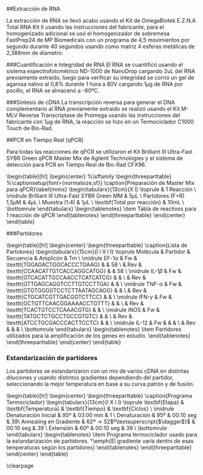 ##Extracción de RNA

La extracción de RNA se llevó acabo usando el Kit de OmegaBiotek E.Z.N.A Total RNA Kit II usando las instrucciones del fabricante, para el homogenizado adicional se usó el homogenizador de sobremesa FastPrep24 de MP Biomedicals con un programa de 4,5 movimientos por segundo durante 40 segundos usando como matriz 4 esferas metálicas de 2,388mm de diametro.


###Cuantificación e Integridad de RNA
El RNA se cuantificó usando el sistema espectrofotométrico ND-1000 de NanoDrop cargando 2uL del RNA previamente extraído, luego para verificar su integridad se corrió un gel de agarosa nativo al 0,8\%  durante 1 hora a 80V cargando 1$\mu$g de RNA por pocillo, el RNA se almacenó a -80ºC.

###Sintesis de cDNA
La transcripción reversa para generar el DNA complementario al RNA previamente extraido se realizó usando el Kit M-MLV Reverse Transcriptase de Promega usando las instrucciones del fabricante con 1µg de RNA, la reacción se hizo en un Termociclador C1000 Touch de Bio-Rad.

##PCR en Tiempo Real (qPCR)

Para todas las reacciones de qPCR se utilizaron el Kit  Brilliant III Ultra-Fast SYBR Green qPCR Master Mix de Agilent Technologies y el sistema de detección para PCR en Tiempo Real de Bio-Rad CFX96.

\begin{table}[h!]
\begin{center}
%\sffamily
\begin{threeparttable}
%\captionsetup{font={normalsize,sf}}
\caption{Preparación de Master Mix para qPCR}\label{mmix}
\begin{tabularx}{13cm}{X l}
\toprule
 & 1 Reacción \\
\midrule
Brilliant III Ultra-Fast SYBR Green MM & 5$\mu$L \\
Partidores (F+R) 1,5$\mu$M & 4$\mu$L \\
Muestra (1:4) & 1$\mu$L \\
\textbf{Total por reacción} & 10mL \\
\bottomrule
\end{tabularx}
\begin{tablenotes}
	\item Tabla de reactivos para 1 reacción de qPCR
\end{tablenotes}
\end{threeparttable}
\end{center}
\end{table}

###Partidores

\begin{table}[h!]
  \begin{center}
    \begin{threeparttable}
      \caption{Lista de Partidores}
      \begin{tabularx}{15cm}{l l X l l}
	\toprule
	Molécula & Partidor & Secuencia & Amplicón & Tm \\
	\midrule
	EF-1$\alpha$ & Fw & \texttt{TGGAGACTGGCACCCTGAAG} & & 58 \\
		& Rev & \texttt{CCAACATTGTCACCAGGCATGG} & & 58 \\
	\midrule
	IL-1$\beta$ & Fw & \texttt{GTCACATTGCCAACCTCATCATCG} & & \\
	 & Rev & \texttt{GTTGAGCAGGTCCTTGTCCTTGA} & & \\
	 \midrule
	 TNF-$\alpha$ & Fw & \texttt{GTGTGGGGTCCTCTTAATAGCAGG} & &  \\
	 & Rev & \texttt{CTGCATCGTTGACGGTCTTCC} & &  \\
	 \midrule
	 IFN-$\gamma$ & Fw & \texttt{GCTGTTCAACGGAAAACCTGTTT} & & \\
	  & Rev & \texttt{TCACTGTCCTCAAACGTG} & & \\
	 \midrule
	 iNOS & Fw & \texttt{TATGCTCTGCCTGCCGTGTC} & & \\
	  & Rev & \texttt{ATCCTGCGACCCACTTCCTC} & & \\
	 \midrule
	 IL-12 & Fw & & & \\
	   & Rev & & & \\
\bottomrule
\end{tabularx}
\begin{tablenotes}
	\item Partidores utilizados para la amplificación de los genes en estudio.
\end{tablenotes}
\end{threeparttable}
\end{center}
\end{table}

### Estandarización de partidores
Los partidores se estandarizaron con un mix de varios cDNA en distintas diluciones y usando distintos gradientes dependiendo del partidor, seleccionando la mejor temperatura en base a su curva patrón y de fusión.

\begin{table}[h!]
  \begin{center}
    \begin{threeparttable}
      \caption{Programa Termociclador}
      \begin{tabularx}{13cm}{l X l l}
	\toprule
	\textbf{Etapa} & \textbf{Temperatura} & \textbf{Tiempo} & \textbf{Ciclos} \\
	\midrule
	Denaturación Inicial & 95º & 03:00 min & 1 \\
	Denaturación & 95º & 00:10 seg & 39\\
	Annealing en Gradiente & 62º $\rightarrow$ 52$º\textsuperscript{$\dagger$}$ & 00:10 seg & 39 \\
	Extensión & 60º & 00:10 seg & 39 \\
\bottomrule
\end{tabularx}
\begin{tablenotes}
  \item Programa termociclador usado para la estandarización de partidores. 
  $\dagger$\emph{El gradiente varía dentro de esas temperaturas según los partidores}
\end{tablenotes}
\end{threeparttable}
\end{center}
\end{table}

\clearpage

